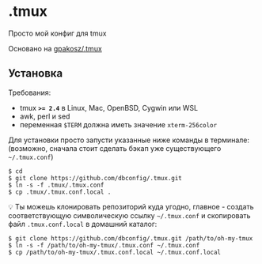 .tmux
=====

Просто мой конфиг для tmux

Основано на [gpakosz/.tmux](https://github.com/gpakosz/.tmux)

Установка
------------

Требования:

  - tmux **`>= 2.4`** в Linux, Mac, OpenBSD, Cygwin или WSL
  - awk, perl и sed
  - переменная `$TERM` должна иметь значение `xterm-256color`

Для установки просто запусти указанные ниже команды в терминале: (возможно, сначала стоит сделать бэкап уже существующего `~/.tmux.conf`)

```
$ cd
$ git clone https://github.com/dbconfig/.tmux.git
$ ln -s -f .tmux/.tmux.conf
$ cp .tmux/.tmux.conf.local .
```

💡 Ты можешь клонировать репозиторий куда угодно, главное - создать соответствующую символическую ссылку `~/.tmux.conf` и скопировать файл `.tmux.conf.local` в домашний каталог:

```
$ git clone https://github.com/dbconfig/.tmux.git /path/to/oh-my-tmux
$ ln -s -f /path/to/oh-my-tmux/.tmux.conf ~/.tmux.conf
$ cp /path/to/oh-my-tmux/.tmux.conf.local ~/.tmux.conf.local
```
